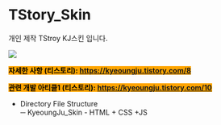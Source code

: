 # TStory_Skin
개인 제작 TStroy KJ스킨 입니다.

 <img src="https://img1.daumcdn.net/thumb/R1280x0/?scode=mtistory2&fname=https%3A%2F%2Fblog.kakaocdn.net%2Fdn%2FQeYPl%2FbtrWg0vEDhL%2FEedDZ9aEnkk4NkXapuGP3k%2Fimg.png"> 
  
 <mark style="background-color:orange">**자세한 사항 (티스토리): https://kyeoungju.tistory.com/8**  </mark> 
 
 <mark style="background-color:orange">**관련 개발 아티클1 (티스토리): https://kyeoungju.tistory.com/10**  </mark> 
  
- Directory File Structure  
─ KyeoungJu_Skin - HTML + CSS +JS  


